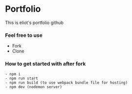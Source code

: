 # Portfolio 

This is eliot's portfolio github


### Feel free to use 
- Fork
- Clone

### How to get started with after fork
```
- npm i
- npm run start
- npm run build (to use webpack bundle file for hosting)
- npm dev (nodemon server)

